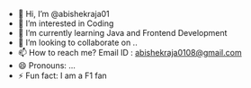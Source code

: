 - 👋 Hi, I’m @abishekraja01
- 👀 I’m interested in Coding
- 🌱 I’m currently learning Java and Frontend Development
- 💞️ I’m looking to collaborate on ..
- 📫 How to reach me?  Email ID : abishekraja0108@gmail.com
- 😄 Pronouns: ...
- ⚡ Fun fact: I am a F1 fan

<!---
abishekraja01/abishekraja01 is a ✨ special ✨ repository because its `README.md` (this file) appears on your GitHub profile.
You can click the Preview link to take a look at your changes.
--->

